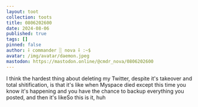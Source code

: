 ```yaml
---
layout: toot
collection: toots
title: 0806202600
date: 2024-08-06
published: true
tags: []
pinned: false
author: ⸸ commander ░ nova ⸸ :~$
avatar: /img/avatar/daemon.jpeg
mastodon: https://mastodon.online/@cmdr_nova/0806202600
---
```


I think the hardest thing about deleting my Twitter, despite it's takeover and total shitification, is that it's like when Myspace died except this time you know it's happening and you have the chance to backup everything you posted, and then it's likeSo this is it, huh
